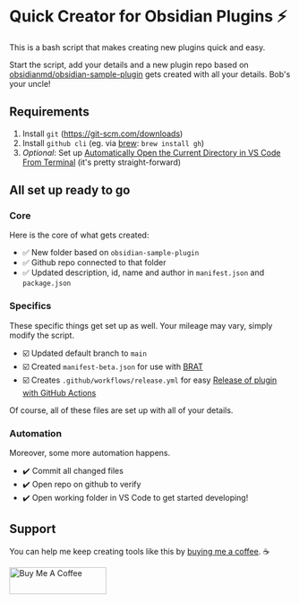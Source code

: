 # Quick Creator for Obsidian Plugins ⚡️
This is a bash script that makes creating new plugins quick and easy. 

Start the script, add your details and a new plugin repo based on [obsidianmd/obsidian-sample-plugin](https://github.com/obsidianmd/obsidian-sample-plugin) gets created with all your details. Bob's your uncle!

## Requirements
1. Install `git` (https://git-scm.com/downloads)
2. Install `github cli` (eg. via [brew](https://brew.sh/): `brew install gh`)
3. *Optional*: Set up [Automatically Open the Current Directory in VS Code From Terminal](https://shannoncrabill.com/blog/shell-command-open-directory-in-vscode/) (it's pretty straight-forward)

## All set up ready to go
### Core
Here is the core of what gets created:
* ✅ New folder based on `obsidian-sample-plugin`
* ✅ Github repo connected to that folder
* ✅ Updated description, id, name and author in `manifest.json` and `package.json`

### Specifics
These specific things get set up as well. Your mileage may vary, simply modify the script.
* ☑️ Updated default branch to `main`
* ☑️ Created `manifest-beta.json` for use with [BRAT](https://github.com/TfTHacker/obsidian42-brat)
* ☑️ Creates `.github/workflows/release.yml` for easy [Release of plugin with GitHub Actions](https://marcus.se.net/obsidian-plugin-docs/publishing/release-your-plugin-with-github-actions)

Of course, all of these files are set up with all of your details.

### Automation
Moreover, some more automation happens.
* ✔️ Commit all changed files
* ✔️ Open repo on github to verify
* ✔️ Open working folder in VS Code to get started developing!

## Support
You can help me keep creating tools like this by [buying me a coffee](https://www.buymeacoffee.com/joschua).  ☕️

<a href="https://www.buymeacoffee.com/joschua" target="_blank"><img src="https://cdn.buymeacoffee.com/buttons/v2/default-yellow.png" alt="Buy Me A Coffee" height= "48" width="173"></a>


